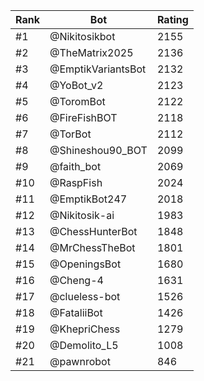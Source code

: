 Rank|Bot|Rating
---|---|---
#1|@Nikitosikbot|2155
#2|@TheMatrix2025|2136
#3|@EmptikVariantsBot|2132
#4|@YoBot_v2|2123
#5|@ToromBot|2122
#6|@FireFishBOT|2118
#7|@TorBot|2112
#8|@Shineshou90_BOT|2099
#9|@faith_bot|2069
#10|@RaspFish|2024
#11|@EmptikBot247|2018
#12|@Nikitosik-ai|1983
#13|@ChessHunterBot|1848
#14|@MrChessTheBot|1801
#15|@OpeningsBot|1680
#16|@Cheng-4|1631
#17|@clueless-bot|1526
#18|@FataliiBot|1426
#19|@KhepriChess|1279
#20|@Demolito_L5|1008
#21|@pawnrobot|846
